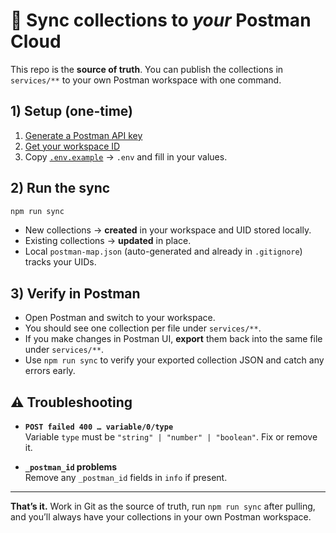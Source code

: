 # 🚀 Sync collections to *your* Postman Cloud

This repo is the **source of truth**. You can publish the collections in `services/**` to your own Postman workspace with one command.

## 1) Setup (one-time)

1. [Generate a Postman API key](https://learning.postman.com/docs/developer/postman-api/authentication/#generate-a-postman-api-key)
2. [Get your workspace ID](https://learning.postman.com/docs/collaborating-in-postman/using-workspaces/use-workspaces/#get-the-workspace-id)
3. Copy [`.env.example`](.env.example) → `.env` and fill in your values.

## 2) Run the sync

```bash
npm run sync
```

* New collections → **created** in your workspace and UID stored locally.
* Existing collections → **updated** in place.
* Local `postman-map.json` (auto-generated and already in `.gitignore`) tracks your UIDs.

## 3) Verify in Postman

* Open Postman and switch to your workspace.
* You should see one collection per file under `services/**`.
* If you make changes in Postman UI, **export** them back into the same file under `services/**`.
* Use `npm run sync` to verify your exported collection JSON and catch any errors early.

## ⚠️ Troubleshooting

* **`POST failed 400 … variable/0/type`**  
  Variable `type` must be `"string" | "number" | "boolean"`. Fix or remove it.

* **`_postman_id` problems**  
  Remove any `_postman_id` fields in `info` if present.

---

**That’s it.** Work in Git as the source of truth, run `npm run sync` after pulling, and you’ll always have your collections in your own Postman workspace.

